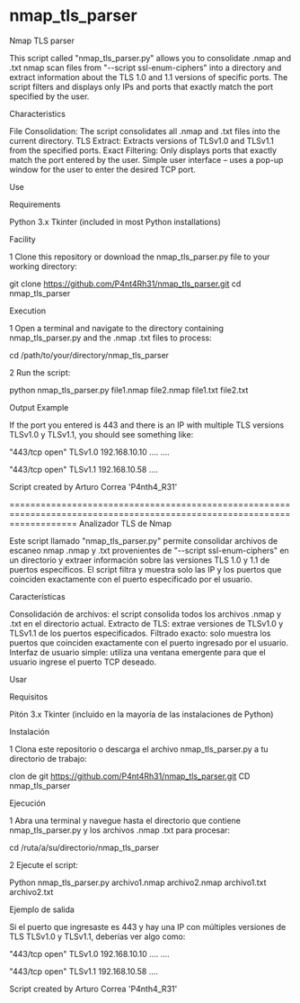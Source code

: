 # nmap_tls_parser

Nmap TLS parser

This script called "nmap_tls_parser.py" allows you to consolidate .nmap and .txt nmap scan files from "--script ssl-enum-ciphers" into a directory and extract information about the TLS 1.0 and 1.1 versions of specific ports. The script filters and displays only IPs and ports that exactly match the port specified by the user.

Characteristics

File Consolidation: The script consolidates all .nmap and .txt files into the current directory. TLS Extract: Extracts versions of TLSv1.0 and TLSv1.1 from the specified ports. Exact Filtering: Only displays ports that exactly match the port entered by the user. Simple user interface – uses a pop-up window for the user to enter the desired TCP port.

Use

Requirements

 Python 3.x
 Tkinter (included in most Python installations)

Facility

 1 Clone this repository or download the nmap_tls_parser.py file to your working directory:

git clone https://github.com/P4nt4Rh31/nmap_tls_parser.git
cd nmap_tls_parser

Execution

 1 Open a terminal and navigate to the directory containing nmap_tls_parser.py and the .nmap .txt files to process:

cd /path/to/your/directory/nmap_tls_parser

 2 Run the script:

python nmap_tls_parser.py file1.nmap file2.nmap file1.txt file2.txt

Output Example

If the port you entered is 443 and there is an IP with multiple TLS versions TLSv1.0 y TLSv1.1, you should see something like:

"443/tcp open"
TLSv1.0
192.168.10.10
....
....

"443/tcp open"
TLSv1.1
192.168.10.58
....

Script created by Arturo Correa 'P4nth4_R31'

=========================================================================================================================
Analizador TLS de Nmap

Este script llamado "nmap_tls_parser.py" permite consolidar archivos de escaneo nmap .nmap y .txt provenientes de "--script ssl-enum-ciphers" en un directorio y extraer información sobre las versiones TLS 1.0 y 1.1 de puertos específicos. El script filtra y muestra solo las IP y los puertos que coinciden exactamente con el puerto especificado por el usuario.

Características

Consolidación de archivos: el script consolida todos los archivos .nmap y .txt en el directorio actual. Extracto de TLS: extrae versiones de TLSv1.0 y TLSv1.1 de los puertos especificados. Filtrado exacto: solo muestra los puertos que coinciden exactamente con el puerto ingresado por el usuario. Interfaz de usuario simple: utiliza una ventana emergente para que el usuario ingrese el puerto TCP deseado.

Usar

Requisitos

 Pitón 3.x
 Tkinter (incluido en la mayoría de las instalaciones de Python)

Instalación

 1 Clona este repositorio o descarga el archivo nmap_tls_parser.py a tu directorio de trabajo:

clon de git https://github.com/P4nt4Rh31/nmap_tls_parser.git
CD nmap_tls_parser

Ejecución

 1 Abra una terminal y navegue hasta el directorio que contiene nmap_tls_parser.py y los archivos .nmap .txt para procesar:

cd /ruta/a/su/directorio/nmap_tls_parser

 2 Ejecute el script:

Python nmap_tls_parser.py archivo1.nmap archivo2.nmap archivo1.txt archivo2.txt

Ejemplo de salida

Si el puerto que ingresaste es 443 y hay una IP con múltiples versiones de TLS TLSv1.0 y TLSv1.1, deberías ver algo como:

"443/tcp open"
TLSv1.0
192.168.10.10
....
....

"443/tcp open"
TLSv1.1
192.168.10.58
....

Script created by Arturo Correa 'P4nth4_R31'
